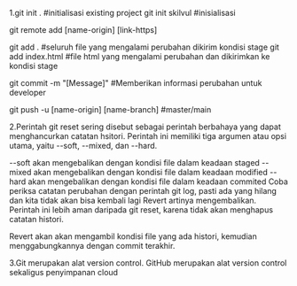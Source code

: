 1.git init . #initialisasi existing project
git init skilvul #inisialisasi

git remote add [name-origin] [link-https]

git add . #seluruh file yang mengalami perubahan dikirim kondisi stage
git add index.html #file html yang mengalami perubahan dan dikirimkan ke kondisi stage

git commit -m "[Message]" #Memberikan informasi perubahan untuk developer

git push -u [name-origin] [name-branch] #master/main

2.Perintah git reset sering disebut sebagai perintah berbahaya yang dapat menghancurkan catatan hsitori.
Perintah ini memiliki tiga argumen atau opsi utama, yaitu --soft, --mixed, dan --hard.

--soft akan mengebalikan dengan kondisi file dalam keadaan staged
--mixed akan mengebalikan dengan kondisi file dalam keadaan modified
--hard akan mengebalikan dengan kondisi file dalam keadaan commited
Coba periksa catatan perubahan dengan perintah git log, pasti ada yang hilang dan kita tidak akan bisa kembali lagi
Revert artinya mengembalikan. Perintah ini lebih aman daripada git reset, karena tidak akan menghapus catatan histori.

Revert akan akan mengambil kondisi file yang ada histori, kemudian menggabungkannya dengan commit terakhir.

3.Git merupakan alat version control. GitHub merupakan alat version control sekaligus penyimpanan cloud
